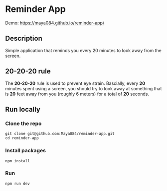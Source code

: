 # Reminder App
Demo: https://maya084.github.io/reminder-app/

## Description
Simple application that reminds you every 20 minutes to look away from the screen.

## 20-20-20 rule
The **20-20-20** rule is used to prevent eye strain. Bascially, every **20** minutes spent using a screen, you should try to look away at something that is **20** feet away from you (roughly 6 meters) for a total of **20** seconds.

## Run locally
### Clone the repo
```
git clone git@github.com:Maya084/reminder-app.git
cd reminder-app
```
### Install packages
```
npm install
```

### Run
```
npm run dev
```